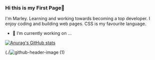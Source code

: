 ### Hi this is my First Page👋

I'm Marley. Learning and working towards becoming a top developer.
I enjoy coding and building web pages. CSS is my favourite language.

- 🔭 I’m currently working on ...

[![Anurag's GitHub stats](https://github-readme-stats.vercel.app/api?username=Marley1987)](https://github.com/anuraghazra/github-readme-stats)


(./![github-header-image (1)](https://github.com/Marley1987/Marley1987/assets/163350113/55086ef0-585e-4315-9a7d-aaf549f2ae97)




<!--
**Marley1987/Marley1987** is a ✨ _special_ ✨ repository because its `README.md` (this file) appears on your GitHub profile.

Here are some ideas to get you started:


- 🌱 I’m currently learning ...
- 👯 I’m looking to collaborate on ...
- 🤔 I’m looking for help with ...
- 💬 Ask me about ...
- 📫 How to reach me: ...
- 😄 Pronouns: ...
- ⚡ Fun fact: ...
-->
